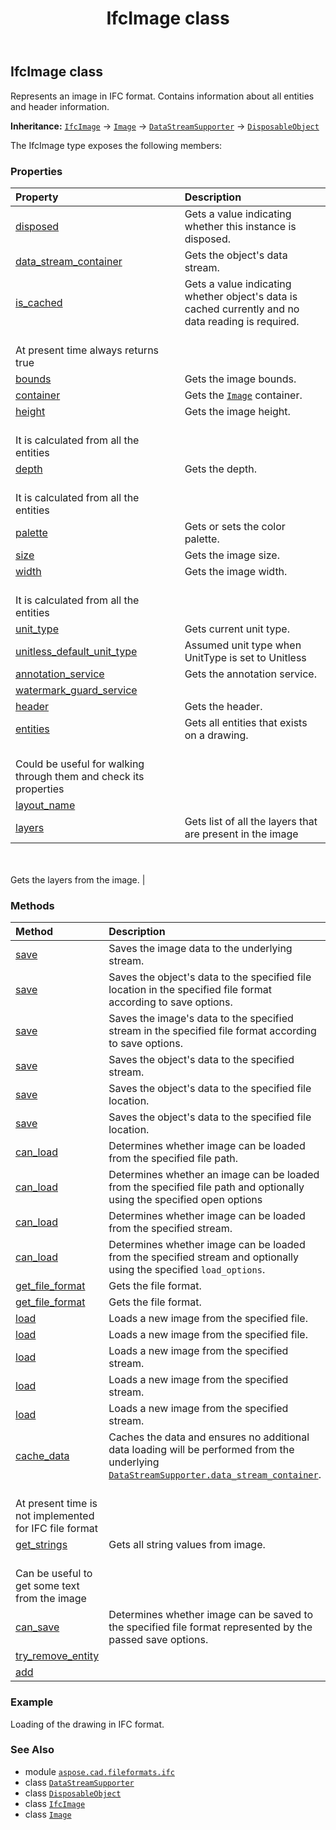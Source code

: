 ﻿---
title: IfcImage class
second_title: Aspose.CAD for Python via .NET API References
description: 
type: docs
weight: 60
url: /python-net/aspose.cad.fileformats.ifc/ifcimage/
is_root: false
---

## IfcImage class

Represents an image in IFC format. 
Contains information about all entities and header information.



**Inheritance:** [`IfcImage`](/cad/python-net/aspose.cad.fileformats.ifc/ifcimage) → 
[`Image`](/cad/python-net/aspose.cad/image) → 
[`DataStreamSupporter`](/cad/python-net/aspose.cad/datastreamsupporter) → 
[`DisposableObject`](/cad/python-net/aspose.cad/disposableobject)



The IfcImage type exposes the following members:

### Properties
| Property | Description |
| :- | :- |
| [disposed](/cad/python-net/aspose.cad.fileformats.ifc/ifcimage/disposed) | Gets a value indicating whether this instance is disposed. |
| [data_stream_container](/cad/python-net/aspose.cad.fileformats.ifc/ifcimage/data_stream_container) | Gets the object's data stream. |
| [is_cached](/cad/python-net/aspose.cad.fileformats.ifc/ifcimage/is_cached) | Gets a value indicating whether object's data is cached currently and no data reading is required.<br/>At present time always returns true |
| [bounds](/cad/python-net/aspose.cad.fileformats.ifc/ifcimage/bounds) | Gets the image bounds. |
| [container](/cad/python-net/aspose.cad.fileformats.ifc/ifcimage/container) | Gets the [`Image`](/cad/python-net/aspose.cad/image) container. |
| [height](/cad/python-net/aspose.cad.fileformats.ifc/ifcimage/height) | Gets the image height.<br/>It is calculated from all the entities |
| [depth](/cad/python-net/aspose.cad.fileformats.ifc/ifcimage/depth) | Gets the depth.<br/>It is calculated from all the entities |
| [palette](/cad/python-net/aspose.cad.fileformats.ifc/ifcimage/palette) | Gets or sets the color palette. |
| [size](/cad/python-net/aspose.cad.fileformats.ifc/ifcimage/size) | Gets the image size. |
| [width](/cad/python-net/aspose.cad.fileformats.ifc/ifcimage/width) | Gets the image width.<br/>It is calculated from all the entities |
| [unit_type](/cad/python-net/aspose.cad.fileformats.ifc/ifcimage/unit_type) | Gets current unit type. |
| [unitless_default_unit_type](/cad/python-net/aspose.cad.fileformats.ifc/ifcimage/unitless_default_unit_type) | Assumed unit type when UnitType is set to Unitless |
| [annotation_service](/cad/python-net/aspose.cad.fileformats.ifc/ifcimage/annotation_service) | Gets the annotation service. |
| [watermark_guard_service](/cad/python-net/aspose.cad.fileformats.ifc/ifcimage/watermark_guard_service) |  |
| [header](/cad/python-net/aspose.cad.fileformats.ifc/ifcimage/header) | Gets the header. |
| [entities](/cad/python-net/aspose.cad.fileformats.ifc/ifcimage/entities) | Gets all entities that exists on a drawing.<br/>Could be useful for walking through them and check its properties |
| [layout_name](/cad/python-net/aspose.cad.fileformats.ifc/ifcimage/layout_name) |  |
| [layers](/cad/python-net/aspose.cad.fileformats.ifc/ifcimage/layers) | Gets list of all the layers that are present in the image<br/><br/>Gets the layers from the image. |


### Methods
| Method | Description |
| :- | :- |
| [save](/cad/python-net/aspose.cad.fileformats.ifc/ifcimage/save/#) | Saves the image data to the underlying stream. |
| [save](/cad/python-net/aspose.cad.fileformats.ifc/ifcimage/save/#str-aspose.cad.imageoptions.ImageOptionsBase) | Saves the object's data to the specified file location in the specified file format according to save options. |
| [save](/cad/python-net/aspose.cad.fileformats.ifc/ifcimage/save/#io.RawIOBase-aspose.cad.imageoptions.ImageOptionsBase) | Saves the image's data to the specified stream in the specified file format according to save options. |
| [save](/cad/python-net/aspose.cad.fileformats.ifc/ifcimage/save/#io.RawIOBase) | Saves the object's data to the specified stream. |
| [save](/cad/python-net/aspose.cad.fileformats.ifc/ifcimage/save/#str) | Saves the object's data to the specified file location. |
| [save](/cad/python-net/aspose.cad.fileformats.ifc/ifcimage/save/#str-bool) | Saves the object's data to the specified file location. |
| [can_load](/cad/python-net/aspose.cad.fileformats.ifc/ifcimage/can_load/#str) | Determines whether image can be loaded from the specified file path. |
| [can_load](/cad/python-net/aspose.cad.fileformats.ifc/ifcimage/can_load/#str-aspose.cad.LoadOptions) | Determines whether an image can be loaded from the specified file path and optionally using the specified open options |
| [can_load](/cad/python-net/aspose.cad.fileformats.ifc/ifcimage/can_load/#io.RawIOBase) | Determines whether image can be loaded from the specified stream. |
| [can_load](/cad/python-net/aspose.cad.fileformats.ifc/ifcimage/can_load/#io.RawIOBase-aspose.cad.LoadOptions) | Determines whether image can be loaded from the specified stream and optionally using the specified `load_options`. |
| [get_file_format](/cad/python-net/aspose.cad.fileformats.ifc/ifcimage/get_file_format/#str) | Gets the file format. |
| [get_file_format](/cad/python-net/aspose.cad.fileformats.ifc/ifcimage/get_file_format/#io.RawIOBase) | Gets the file format. |
| [load](/cad/python-net/aspose.cad.fileformats.ifc/ifcimage/load/#str-aspose.cad.LoadOptions) | Loads a new image from the specified file. |
| [load](/cad/python-net/aspose.cad.fileformats.ifc/ifcimage/load/#str) | Loads a new image from the specified file. |
| [load](/cad/python-net/aspose.cad.fileformats.ifc/ifcimage/load/#io.RawIOBase-aspose.cad.LoadOptions) | Loads a new image from the specified stream. |
| [load](/cad/python-net/aspose.cad.fileformats.ifc/ifcimage/load/#io.RawIOBase-str-aspose.cad.LoadOptions) | Loads a new image from the specified stream. |
| [load](/cad/python-net/aspose.cad.fileformats.ifc/ifcimage/load/#io.RawIOBase) | Loads a new image from the specified stream. |
| [cache_data](/cad/python-net/aspose.cad.fileformats.ifc/ifcimage/cache_data/#) | Caches the data and ensures no additional data loading will be performed from the underlying [`DataStreamSupporter.data_stream_container`](/cad/python-net/aspose.cad/datastreamsupporter#data_stream_container).<br/>At present time is not implemented for IFC file format |
| [get_strings](/cad/python-net/aspose.cad.fileformats.ifc/ifcimage/get_strings/#) | Gets all string values from image.<br/>Can be useful to get some text from the image |
| [can_save](/cad/python-net/aspose.cad.fileformats.ifc/ifcimage/can_save/#aspose.cad.imageoptions.ImageOptionsBase) | Determines whether image can be saved to the specified file format represented by the passed save options. |
| [try_remove_entity](/cad/python-net/aspose.cad.fileformats.ifc/ifcimage/try_remove_entity/#aspose.cad.fileformats.ifc.IIfcEntity) |  |
| [add](/cad/python-net/aspose.cad.fileformats.ifc/ifcimage/add/#aspose.cad.fileformats.ifc.IIfcEntity) |  |



### Example 


Loading of the drawing in IFC format.

### See Also
* module [`aspose.cad.fileformats.ifc`](..)
* class [`DataStreamSupporter`](/cad/python-net/aspose.cad/datastreamsupporter)
* class [`DisposableObject`](/cad/python-net/aspose.cad/disposableobject)
* class [`IfcImage`](/cad/python-net/aspose.cad.fileformats.ifc/ifcimage)
* class [`Image`](/cad/python-net/aspose.cad/image)
